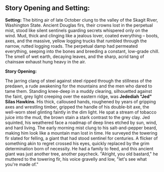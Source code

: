 ## Story Opening and Setting:

**Setting:** The biting air of late October clung to the valley of the Skagit River, Washington State. Ancient Douglas firs, their crowns lost in the perpetual mist, stood like silent sentinels guarding secrets whispered only on the wind. Mud, thick and clinging like a jealous lover, coated everything – boots, axes, and the massive, yellow logging trucks that rumbled through the narrow, rutted logging roads. The perpetual damp had permeated everything, seeping into the bones and breeding a constant, low-grade chill. The smell of wet earth, decaying leaves, and the sharp, acrid tang of chainsaw exhaust hung heavy in the air.

**Story Opening:**

The jarring clang of steel against steel ripped through the stillness of the predawn, a rude awakening for the mountains and the men who dared to tame them. Standing knee-deep in a muddy clearing, silhouetted against the faint, grey light creeping over the eastern ridge, was **Jedediah "Jed" Silas Hawkins**. His thick, calloused hands, roughened by years of gripping axes and wrestling timber, gripped the handle of his double-bit axe, the well-worn steel glinting faintly in the dim light. He spat a stream of tobacco juice into the mud, the brown stain a stark contrast to the grey clay. Jed squinted, his weathered face a roadmap of deep lines etched by sun, wind, and hard living. The early morning mist clung to his salt-and-pepper beard, making him look like a mountain man lost in time. He surveyed the towering fir slated for felling, a giant that had stood sentinel for centuries. A flicker of something akin to regret crossed his eyes, quickly replaced by the grim determination born of necessity. He had a family to feed, and this ancient giant was just another tree, another paycheck. "Alright, you old bastard," he muttered to the towering fir, his voice gravelly and low, "let's see what you're made of."
